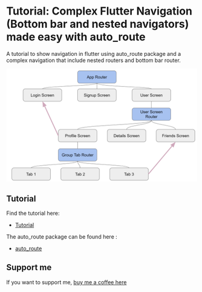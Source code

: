 # Tutorial: Complex Flutter Navigation (Bottom bar and nested navigators) made easy with auto_route

A tutorial to show navigation in flutter using auto_route package and a complex navigation that include nested routers and bottom bar router.

![Wireframe](wireframe.png)

## Tutorial

Find the tutorial here:

- [Tutorial](https://gbaccetta.medium.com/)

The auto_route package can be found here :

- [auto_route](https://github.com/Milad-Akarie/auto_route_library)

## Support me

If you want to support me, [buy me a coffee here](https://www.buymeacoffee.com/gbaccetta)